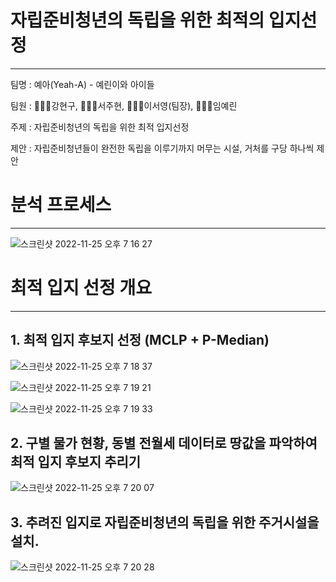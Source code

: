 # 자립준비청년의 독립을 위한 최적의 입지선정
--------------

팀명 : 예아(Yeah-A) - 예린이와 아이들

팀원 : 👨🏻‍💻강현구, 👩🏻‍💻서주현, 👩🏻‍🔬이서영(팀장), 👩🏼‍🎨임예린

주제 : 자립준비청년의 독립을 위한 최적 입지선정

제안 : 자립준비청년들이 완전한 독립을 이루기까지 머무는 시설, 거처를 구당 하나씩 제안 

# 분석 프로세스
-------------
![스크린샷 2022-11-25 오후 7 16 27](https://user-images.githubusercontent.com/101313864/203960078-2c72e2b2-3776-4ff3-bb35-b64b9fde2be3.png)


# 최적 입지 선정 개요
-------------
## 1. 최적 입지 후보지 선정 (MCLP + P-Median)
![스크린샷 2022-11-25 오후 7 18 37](https://user-images.githubusercontent.com/101313864/203960868-4c37fd5f-0040-4d05-8916-ae8150c0080f.png)

![스크린샷 2022-11-25 오후 7 19 21](https://user-images.githubusercontent.com/101313864/203961130-3a2dad7c-3d28-4301-98e5-db71a4d712d8.png)

![스크린샷 2022-11-25 오후 7 19 33](https://user-images.githubusercontent.com/101313864/203961190-5c2fb5bc-23f1-4f73-93c4-7ab32db0a3a3.png)

## 2. 구별 물가 현황, 동별 전월세 데이터로 땅값을 파악하여 최적 입지 후보지 추리기
![스크린샷 2022-11-25 오후 7 20 07](https://user-images.githubusercontent.com/101313864/203961420-f854c45a-31f0-44e3-b9b7-0ff8ea4ee5dd.png)

## 3. 추려진 입지로 자립준비청년의 독립을 위한 주거시설을 설치.
![스크린샷 2022-11-25 오후 7 20 28](https://user-images.githubusercontent.com/101313864/203961526-48324643-56a0-41f5-9594-f837963dce80.png)

